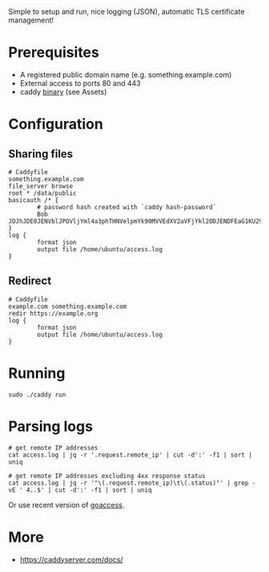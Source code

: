 Simple to setup and run, nice logging (JSON), automatic TLS certificate management!

# Prerequisites

* A registered public domain name (e.g. something.example.com)
* External access to ports 80 and 443
* caddy [binary](https://github.com/caddyserver/caddy/releases) (see Assets)

# Configuration

## Sharing files

```
# Caddyfile
something.example.com
file_server browse
root * /data/public
basicauth /* {
        # password hash created with `caddy hash-password`
        Bob JDJhJDE0JENVblJPOVljYml4a3phTHNVelpmYk90MVVEdXV2aVFjYkl2ODJENDFEaG1KU29TRGNCUHp5
}
log {
        format json
        output file /home/ubuntu/access.log
}
```

## Redirect

```
# Caddyfile
example.com something.example.com
redir https://example.org
log {
        format json
        output file /home/ubuntu/access.log
}
```

# Running

```
sudo ./caddy run
```

# Parsing logs

```
# get remote IP addresses
cat access.log | jq -r '.request.remote_ip' | cut -d':' -f1 | sort | uniq

# get remote IP addresses excluding 4xx response status 
cat access.log | jq -r '"\(.request.remote_ip)\t\(.status)"' | grep -vE ' 4..$' | cut -d':' -f1 | sort | uniq
```

Or use recent version of [goaccess](https://goaccess.io/).

# More

* https://caddyserver.com/docs/
